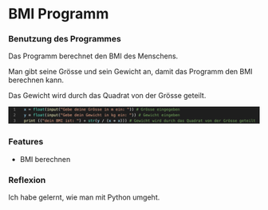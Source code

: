 # BMI Programm


### Benutzung des Programmes

Das Programm berechnet den BMI des Menschens.

Man gibt seine Grösse und sein Gewicht an, damit das Programm den BMI berechnen kann. 

Das Gewicht wird durch das Quadrat von der Grösse geteilt.

![](Bild.png)


### Features

- BMI berechnen


### Reflexion

Ich habe gelernt, wie man mit Python umgeht. 
